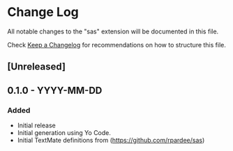 # Change Log
All notable changes to the "sas" extension will be documented in this file.

Check [Keep a Changelog](http://keepachangelog.com/) for recommendations on how to structure this file.

## [Unreleased]

## 0.1.0 - YYYY-MM-DD
### Added
- Initial release
- Initial generation using Yo Code.
- Initial TextMate definitions from (https://github.com/rpardee/sas)